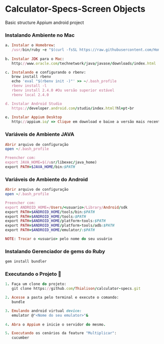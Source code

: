 # Calculator-Specs-Screen Objects
Basic structure Appium android project

### Instalando Ambiente no Mac

```ruby
a. Instalar o Homebrew:
   /usr/bin/ruby -e "$(curl -fsSL https://raw.githubusercontent.com/Homebrew/install/master/install)"r
   
b. Instalar JDK para o Mac:
   http://www.oracle.com/technetwork/java/javase/downloads/index.html

c. Instalando e configurando o rbenv:
   brew install rbenv
   echo 'eval "$(rbenv init -)"' >> ~/.bash_profile
   rbenv install -l
   rbenv install 2.4.0 #Ou versão superior estável
   rbenv local 2.4.0

d. Instalar Android Studio
   https://developer.android.com/studio/index.html?hl=pt-br
   
e. Instalar Appium Desktop
   http://appium.io/ => Clique em download e baixe a versão mais recente para o seu SO
```

### Variáveis de Ambiente JAVA
```ruby
Abrir arquivo de configuração
open ~/.bash_profile

Preencher com:
export JAVA_HOME=$(/usr/libexec/java_home)
export PATH=$JAVA_HOME/bin:$PATH 
```

### Variáveis de Ambiente do Android

```ruby
Abrir arquivo de configuração
open ~/.bash_profile

Preencher com:
export ANDROID_HOME=/Users/<usuario>/Library/Android/sdk
export PATH=$ANDROID_HOME/tools/bin:$PATH
export PATH=$ANDROID_HOME/tools:$PATH
export PATH=$ANDROID_HOME/platform-tools:$PATH
export PATH=$ANDROID_HOME/platform-tools/adb:$PATH
export PATH=$ANDROID_HOME/emulator/:$PATH

NOTE: Trocar o <usuario> pelo nome do seu usuário
```

### Instalando Gerenciador de gems do Ruby

```ruby
gem install bundler
```

### Executando o Projeto :dart:

```ruby
1. Faça um clone do projeto:
   git clone https://github.com/Thialison/calculator-specs.git

2. Acesse a pasta pelo terminal e execute o comando:
   bundle

3. Emulando android virtual device: 
   emulator @"<Nome do seu emulator>"&
   
4. Abra o Appium e inicie o servidor do mesmo.

5. Executando os cenários da feature "Multiplicar": 
   cucumber
```
